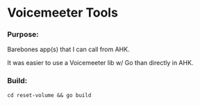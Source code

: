 # Voicemeeter Tools

### Purpose:

Barebones app(s) that I can call from AHK.

It was easier to use a Voicemeeter lib w/ Go than directly in AHK. 

### Build:

`cd reset-volume && go build` 